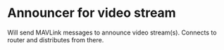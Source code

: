 # Announcer for video stream

Will send MAVLink messages to announce video stream(s). Connects to router and distributes from there.

